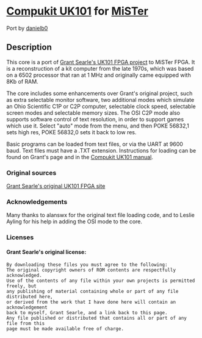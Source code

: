 # [Compukit UK101](https://en.wikipedia.org/wiki/Compukit_UK101) for [MiSTer](https://github.com/MiSTer-devel/Main_MiSTer/wiki)

Port by [danielb0](https://github.com/danielb0)

## Description

This core is a port of [Grant Searle's UK101 FPGA project](http://searle.x10host.com/uk101FPGA/index.html) to MiSTer FPGA. It is a reconstruction of a kit computer from the late 1970s, which was based on a 6502 processor that ran at 1 MHz and originally came equipped with 8Kb of RAM.

The core includes some enhancements over Grant's original project, such as extra selectable monitor software, two additional modes which simulate an Ohio Scientific C1P or C2P computer, selectable clock speed, selectable screen modes and selectable memory sizes. The OSI C2P mode also supports software control of text resolution, in order to support games which use it. Select "auto" mode from the menu, and then POKE 56832,1 sets high res, POKE 56832,0 sets it back to low res.

Basic programs can be loaded from text files, or via the UART at 9600 baud. Text files must have a .TXT extension. Instructions for loading can be found on Grant's page and in the [Compukit UK101 manual](http://uk101.sourceforge.net/docs/pdf/manual.pdf).

### Original sources

[Grant Searle's original UK101 FPGA site](http://searle.x10host.com/uk101FPGA/index.html)

### Acknowledgements
Many thanks to alanswx for the original text file loading code, and to Leslie Ayling for his help in adding the OSI mode to the core.

### Licenses 

#### Grant Searle's original license:
```
By downloading these files you must agree to the following:
The original copyright owners of ROM contents are respectfully acknowledged.
Use of the contents of any file within your own projects is permitted freely, but
any publishing of material containing whole or part of any file distributed here, 
or derived from the work that I have done here will contain an acknowledgement
back to myself, Grant Searle, and a link back to this page.
Any file published or distributed that contains all or part of any file from this 
page must be made available free of charge.
```


